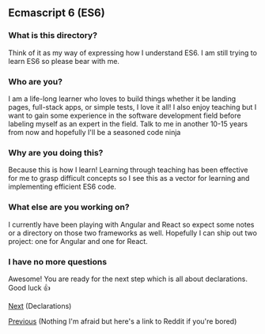 ## Ecmascript 6 (ES6)

### What is this directory?
Think of it as my way of expressing how I understand ES6. I am still trying to learn ES6 so please bear with me.

### Who are you?
I am a life-long learner who loves to build things whether it be landing pages, full-stack apps, or simple tests, I love it all! I also enjoy teaching but I want to gain some experience in the software development field before labeling myself as an expert in the field. Talk to me in another 10-15 years from now and hopefully I'll be a seasoned code ninja

### Why are you doing this?
Because this is how I learn! Learning through teaching has been effective for me to grasp difficult concepts so I see this as a vector for learning and implementing efficient ES6 code.

### What else are you working on?
I currently have been playing with Angular and React so expect some notes or a directory on those two frameworks as well. Hopefully I can ship out two project: one for Angular and one for React.

### I have no more questions
Awesome! You are ready for the next step which is all about declarations. Good luck :+1:

[Next](https://github.com/jberry93/Notebook/blob/master/Notes/Javascript/Ecmascript/declarations.md) (Declarations)

[Previous](https://www.reddit.com/r/programmerreactions/) (Nothing I'm afraid but here's a link to Reddit if you're bored)
